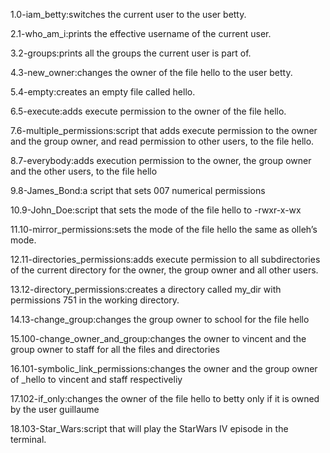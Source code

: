 1.0-iam_betty:switches the current user to the user betty.

2.1-who_am_i:prints the effective username of the current user.

3.2-groups:prints all the groups the current user is part of.

4.3-new_owner:changes the owner of the file hello to the user betty.

5.4-empty:creates an empty file called hello.

6.5-execute:adds execute permission to the owner of the file hello.

7.6-multiple_permissions:script that adds execute permission to the owner and the group owner, and read permission to other users, to the file hello.

8.7-everybody:adds execution permission to the owner, the group owner and the other users, to the file hello

9.8-James_Bond:a script that sets 007 numerical permissions

10.9-John_Doe:script that sets the mode of the file hello to -rwxr-x-wx

11.10-mirror_permissions:sets the mode of the file hello the same as olleh’s mode.

12.11-directories_permissions:adds execute permission to all subdirectories of the current directory for the owner, the group owner and all other users.

13.12-directory_permissions:creates a directory called my_dir with permissions 751 in the working directory.

14.13-change_group:changes the group owner to school for the file hello

15.100-change_owner_and_group:changes the owner to vincent and the group owner to staff for all the files and directories 

16.101-symbolic_link_permissions:changes the owner and the group owner of _hello to vincent and staff respectiveliy

17.102-if_only:changes the owner of the file hello to betty only if it is owned by the user guillaume

18.103-Star_Wars:script that will play the StarWars IV episode in the terminal.

